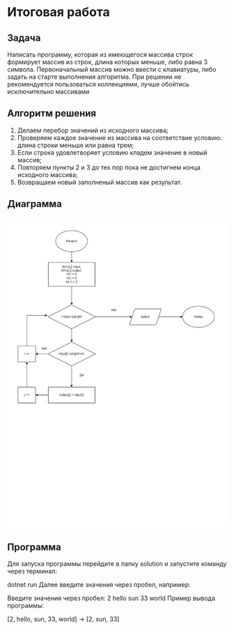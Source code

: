 # Итоговая работа

## Задача

Написать программу, которая из имеющегося массива строк формирует массив из строк, длина которых меньше, либо равна 3 символа. Первоначальный массив можно ввести с клавиатуры, либо задать на старте выполнения алгоритма. При решении не рекомендуется пользоваться коллекциями, лучше обойтись исключительно массивами

## Алгоритм решения

1. Делаем перебор значений из исходного массива;
2. Проверяем каждое значение из массива на соответствие условию: длина строки меньше или равна трем;
3. Если строка удовлетворяет условию кладем значение в новый массив;
4. Повторяем пункты 2 и 3 до тех пор пока не достигнем конца исходного массива;
5. Возвращаем новый заполненый массив как результат.

## Диаграмма

![diagram](diagram/diagram.png)

## Программа

Для запуска программы перейдите в папку solution и запустите команду через терминал:

dotnet run
Далее введите значения через пробел, например:

Введите значения через пробел: 2 hello sun 33 world
Пример вывода программы:

[2, hello, sun, 33, world] -> [2, sun, 33]